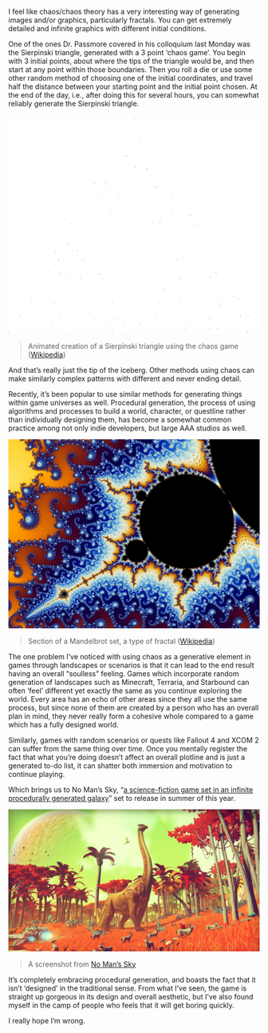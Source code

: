 I feel like chaos/chaos theory has a very interesting way of generating images and/or graphics, particularly fractals. You can get extremely detailed and infinite graphics with different initial conditions.

One of the ones Dr. Passmore covered in his colloquium last Monday was the Sierpinski triangle, generated with a 3 point ‘chaos game’. You begin with 3 initial points, about where the tips of the triangle would be, and then start at any point within those boundaries. Then you roll a die or use some other random method of choosing one of the initial coordinates, and travel half the distance between your starting point and the initial point chosen. At the end of the day, i.e., after doing this for several hours, you can somewhat reliably generate the Sierpinski triangle.

![Animated creation of a Sierpinski triangle using the chaos game][triangle]

> Animated creation of a Sierpinski triangle using the chaos game ([Wikipedia](https://en.wikipedia.org/wiki/Sierpinski_triangle#/media/File:Sierpinski_chaos_animated.gif))

And that’s really just the tip of the iceberg. Other methods using chaos can make similarly complex patterns with different and never ending detail.

Recently, it’s been popular to use similar methods for generating things within game universes as well. Procedural generation, the process of using algorithms and processes to build a world, character, or questline rather than individually designing them, has become a somewhat common practice among not only indie developers, but large AAA studios as well.

![Section of a Mandelbrot set, a type of fractal][mandelbrot]

> Section of a Mandelbrot set, a type of fractal ([Wikipedia](https://en.wikipedia.org/wiki/Benoit_Mandelbrot#/media/File:Mandel_zoom_08_satellite_antenna.jpg))

The one problem I’ve noticed with using chaos as a generative element in games through landscapes or scenarios is that it can lead to the end result having an overall “soulless” feeling. Games which incorporate random generation of landscapes such as Minecraft, Terraria, and Starbound can often ‘feel’ different yet exactly the same as you continue exploring the world. Every area has an echo of other areas since they all use the same process, but since none of them are created by a person who has an overall plan in mind, they never really form a cohesive whole compared to a game which has a fully designed world.

Similarly, games with random scenarios or quests like Fallout 4 and XCOM 2 can suffer from the same thing over time. Once you mentally register the fact that what you’re doing doesn’t affect an overall plotline and is just a generated to-do list, it can shatter both immersion and motivation to continue playing.

Which brings us to No Man’s Sky, “[a science-fiction game set in an infinite procedurally generated galaxy](https://www.nomanssky.com/)” set to release in summer of this year.

![A screenshot from No Man’s Sky][no-mans-sky]

> A screenshot from [No Man’s Sky](https://www.nomanssky.com/)

It’s completely embracing procedural generation, and boasts the fact that it isn’t ‘designed’ in the traditional sense. From what I’ve seen, the game is straight up gorgeous in its design and overall aesthetic, but I’ve also found myself in the camp of people who feels that it will get boring quickly.

I really hope I’m wrong.

[triangle]: ../assets/img/triangle.gif

[mandelbrot]: ../assets/img/mandelbrot.jpeg

[no-mans-sky]: ../assets/img/no-mans-sky.png